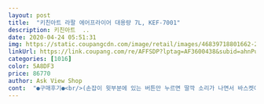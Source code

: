 ```yaml
---
layout: post 
title:  "키친아트 라팔 에어프라이어 대용량 7L, KEF-7001" 
description: 키친아트  ..
date: 2020-04-24 05:51:31 
img: https://static.coupangcdn.com/image/retail/images/46839718801662-20e533df-aa71-4d0d-afc8-b3e2d770e3fa.jpg 
linkUrl: https://link.coupang.com/re/AFFSDP?lptag=AF3600438&subid=ahnPublicAsk&pageKey=340873713&itemId=1085089795&vendorItemId=4721426384&traceid=V0-113-e3da7c190798fc8e 
categories: [1016] 
color: 5A8DF3 
price: 86770 
author: Ask View Shop 
cont:  "●구매후기●<br/>(손잡이 윗부분에 있는 버튼만 누르면 딸깍 소리가 나면서 바스켓이 분리됩니다.<br/>)<br/>7리터라 그런지 사이즈가 어마어마 하네요.<br/><br/>감자튀김, 핫윙 등등 이미 기름에 한번 조리된 냉동식품을 넉넉하게 조리할수 있고 기름기도 쫙 빼주니까 더 맛있고요.<br/><br/>계란빵도 해 먹고 돈까스도 기름기 없이 단백하게 구워먹고 너무 좋아요<br/>공회전 하는데 냄새 엄청 심했어요.<br/> 너무 심해서 40분가까이 했는데 본체 발열이 꽤 심한편이라 느껴졌어요.<br/> 물론 못만질정도로 뜨거워지진 않지만.<br/><br/>그런데 사이즈에 비해 소음이 엄청 작아서 놀랐어요.<br/><br/>냉동해 두었던 크로아상도 갓 구웠을 때의 90% 상태로 살려줍니다.<br/><br/>담번엔 삼겹살 도전 해 봐야겠어요<br/>덩치가 커서 씻기는 좀 힘들지만 한번에 많이 할 수 있어서 큰 용량 에어프라이어를 사게 되는거 같아요<br/>동일한 키친아트꺼 1.<br/>6리터짜리 미니미 쓰다 도저히 답답해서 못쓰겠어서 7리터 대용량 샀어요.<br/> 용량은 너무 맘에드는데... <br/>.<br/>.<br/><br/>먹다 남은 피자나 치킨도 에어프라이어에 데우면 전자레지에 데운 것보다 훨씬 맛있답니다.<br/><br/>사이즈가 커서 웬만한 오븐 용기는 다 들어가기 때문에 오븐으로 할 수 있는 요리도 대부분 가능하고 오븐과 달리 예열이 필요없다는게 큰 장점이네요.<br/><br/>사진에 두개 중 베이지색 작은게 1.<br/>6리터짜리예요.<br/> 크기, 높이차이 엄청나요 ㅋ 여자치고 손크기 큰편입니다.<br/><br/>아이에게 딱히 해줄 간식 없을때 간단하게 해 줄수 있는 계란빵<br/>에어프라이어는 원래 팬이 돌아가는 소리가 꽤 큰 편인데 이 제품은 소음이 굉장히 작은 편이더라고요.<br/><br/>예전엔 오븐 돌렸는데 이젠 에어프라이어로 하니 너무 간편하고 좋네요<br/>온도랑 시간 조작 다이얼만 있는 기본에 충실한 제품이고 바스켓이 분리가 되기 때문에 세척하기도 편리해요.<br/><br/>용량이 7리터인 만큼 내부 공간이 매우 넓어서 손잡이가 달린 지름 16.<br/>5cm인 롯지 미니 스킬렛도 들어갑니다.<br/><br/>용량이 커서 여러개 한꺼번에 돌리니깐 좋아요.<br/><br/>원래 2리터짜리 에어프라이어를 사용하고 있는데 나란히 놓고보니 2리터짜리는 넘나 미니미처럼 보여요.<br/><br/>이거 뭐죠? 화살표가 가리키는 부분(본체 앞 아랫부분)에 이런 한자가 쓰여진 마스킹테이프가 꼬깃꼬깃 뭉쳐서 붙어있어요.<br/> 공회전 하기 전에 바스켓 빼서 안에 보니 기스같은것도 잔뜩 있고ㅡㅡ 남이 반품한걸 보낸건지 뭔지... <br/> 기분이 너무 안좋아서 별 두개 뺐어요.<br/> 저부분에 음식 닿을건 아니기도 하고 귀찮아서 교환 안하긴 하는데 기분이 영 안좋네요.<br/><br/>컨벡션 기능을 킨 오븐보단 소음이 있지만 일반 에어프라이어에 비하면 훨씬 작은 수준이에요.<br/><br/>하여튼 일단 저렴한 가격에 (골드박스 63,200원) 구매했으니 이정도면 만족입니다.<br/><br/>(손잡이 윗부분에 있는 버튼만 누르면 딸깍 소리가 나면서 바스켓이 분리됩니다.<br/>)<br/>7리터라 그런지 사이즈가 어마어마 하네요.<br/><br/>감자튀김, 핫윙 등등 이미 기름에 한번 조리된 냉동식품을 넉넉하게 조리할수 있고 기름기도 쫙 빼주니까 더 맛있고요.<br/><br/>계란빵도 해 먹고 돈까스도 기름기 없이 단백하게 구워먹고 너무 좋아요<br/>공회전 하는데 냄새 엄청 심했어요.<br/> 너무 심해서 40분가까이 했는데 본체 발열이 꽤 심한편이라 느껴졌어요.<br/> 물론 못만질정도로 뜨거워지진 않지만.<br/><br/>그런데 사이즈에 비해 소음이 엄청 작아서 놀랐어요.<br/><br/>냉동해 두었던 크로아상도 갓 구웠을 때의 90% 상태로 살려줍니다.<br/><br/>담번엔 삼겹살 도전 해 봐야겠어요<br/>덩치가 커서 씻기는 좀 힘들지만 한번에 많이 할 수 있어서 큰 용량 에어프라이어를 사게 되는거 같아요<br/>동일한 키친아트꺼 1.<br/>6리터짜리 미니미 쓰다 도저히 답답해서 못쓰겠어서 7리터 대용량 샀어요.<br/> 용량은 너무 맘에드는데... <br/>.<br/>.<br/><br/>먹다 남은 피자나 치킨도 에어프라이어에 데우면 전자레지에 데운 것보다 훨씬 맛있답니다.<br/><br/>사이즈가 커서 웬만한 오븐 용기는 다 들어가기 때문에 오븐으로 할 수 있는 요리도 대부분 가능하고 오븐과 달리 예열이 필요없다는게 큰 장점이네요.<br/><br/>사진에 두개 중 베이지색 작은게 1.<br/>6리터짜리예요.<br/> 크기, 높이차이 엄청나요 ㅋ 여자치고 손크기 큰편입니다.<br/><br/>아이에게 딱히 해줄 간식 없을때 간단하게 해 줄수 있는 계란빵<br/>에어프라이어는 원래 팬이 돌아가는 소리가 꽤 큰 편인데 이 제품은 소음이 굉장히 작은 편이더라고요.<br/><br/>예전엔 오븐 돌렸는데 이젠 에어프라이어로 하니 너무 간편하고 좋네요<br/>온도랑 시간 조작 다이얼만 있는 기본에 충실한 제품이고 바스켓이 분리가 되기 때문에 세척하기도 편리해요.<br/><br/>용량이 7리터인 만큼 내부 공간이 매우 넓어서 손잡이가 달린 지름 16.<br/>5cm인 롯지 미니 스킬렛도 들어갑니다.<br/><br/>용량이 커서 여러개 한꺼번에 돌리니깐 좋아요.<br/><br/>원래 2리터짜리 에어프라이어를 사용하고 있는데 나란히 놓고보니 2리터짜리는 넘나 미니미처럼 보여요.<br/><br/>이거 뭐죠? 화살표가 가리키는 부분(본체 앞 아랫부분)에 이런 한자가 쓰여진 마스킹테이프가 꼬깃꼬깃 뭉쳐서 붙어있어요.<br/> 공회전 하기 전에 바스켓 빼서 안에 보니 기스같은것도 잔뜩 있고ㅡㅡ 남이 반품한걸 보낸건지 뭔지... <br/> 기분이 너무 안좋아서 별 두개 뺐어요.<br/> 저부분에 음식 닿을건 아니기도 하고 귀찮아서 교환 안하긴 하는데 기분이 영 안좋네요.<br/><br/>컨벡션 기능을 킨 오븐보단 소음이 있지만 일반 에어프라이어에 비하면 훨씬 작은 수준이에요.<br/><br/>하여튼 일단 저렴한 가격에 (골드박스 63,200원) 구매했으니 이정도면 만족입니다.<br/><br/>" 
---
```

